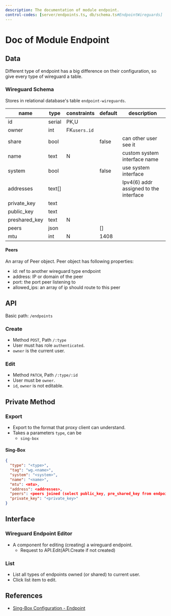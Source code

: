 ```yaml
---
description: The documentation of module endpoint.
control-codes: [server/endpoints.ts, db/schema.ts#EndpointWireguards]
---
```


# Doc of Module Endpoint

## Data

Different type of endpoint has a big difference on their configuration,
so give every type of wireguard a table.

### Wireguard Schema

Stores in relational database's table `endpoint-wireguards`.

| name          | type   | constraints  | default | description                            |
| ------------- | ------ | ------------ | ------- | -------------------------------------- |
| id            | serial | PK,U         |         |                                        |
| owner         | int    | FK`users.id` |         |                                        |
| share         | bool   |              | false   | can other user see it                  |
| name          | text   | N            |         | custom system interface name           |
| system        | bool   |              | false   | use system interface                   |
| addresses     | text[] |              |         | Ipv4(6) addr assigned to the interface |
| private_key   | text   |              |         |                                        |
| public_key    | text   |              |         |                                        |
| preshared_key | text   | N            |         |                                        |
| peers         | json   |              | []      |                                        |
| mtu           | int    | N            | 1408    |                                        |

#### Peers

An array of Peer object. Peer object has following properties:

- id: ref to another wireguard type endpoint
- address: IP or domain of the peer
- port: the port peer listening to
- allowed_ips: an array of ip should route to this peer

## API

Basic path: `/endpoints`

### Create

- Method `POST`, Path `/:type`
- User must has role `authenticated`.
- `owner` is the current user.

### Edit

- Method `PATCH`, Path `/:type/:id`
- User must be `owner`.
- `id`, `owner` is not editable.

## Private Method

### Export

- Export to the format that proxy client can understand.
- Takes a parameters `type`, can be
  - `sing-box`

#### Sing-Box

```json
{
  "type": "<type>",
  "tag": "wg.<name>",
  "system": "<system>",
  "name": "<name>",
  "mtu": <mtu>,
  "address": <addresses>,
  "peers": <peers joined (select public_key, pre_shared_key from endpoint-wireguards where id=id)>,
  "private_key": "<private_key>"
}
```

## Interface

### Wireguard Endpoint Editor

- A component for editing (creating) a wireguard endpoint.
  - Request to API.Edit(API.Create if not created)

### List

- List all types of endpoints owned (or shared) to current user.
- Click list item to edit.

## References

- [Sing-Box Configuration - Endpoint](https://sing-box.sagernet.org/configuration/endpoint/)
